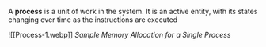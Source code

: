 A **process** is a unit of work in the system. It is an active entity, with its states changing over time as the instructions are executed

![[Process-1.webp]]
*Sample Memory Allocation for a Single Process* 